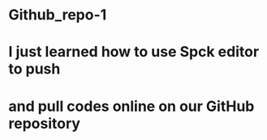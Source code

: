 # Github_repo-1
# I just learned how to use Spck editor to push
# and pull codes online on our GitHub repository 
